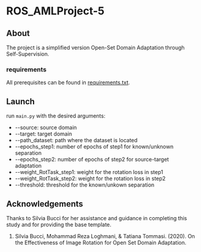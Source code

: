 # ROS_AMLProject-5


## About

The project is a simplified version Open-Set Domain Adaptation through Self-Supervision.


### requirements

All prerequisites can be found in [requirements.txt](requirements.txt).

## Launch

run `main.py` with the desired arguments:

- --source: source domain
- --target: target domain
- --path_dataset: path where the dataset is located
- --epochs_step1: number of epochs of step1 for known/unknown separation
- --epochs_step2: number of epochs of step2 for source-target adaptation
- --weight_RotTask_step1: weight for the rotation loss in step1
- --weight_RotTask_step2: weight for the rotation loss in step2
- --threshold: threshold for the known/unkown separation

## Acknowledgements

Thanks to Silvia Bucci for her assistance and guidance in completing this study and for providing the base template.

1. Silvia Bucci, Mohammad Reza Loghmani, & Tatiana Tommasi. (2020). On the Effectiveness of Image Rotation for Open Set Domain Adaptation.

